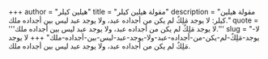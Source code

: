 +++
author = "هيلين كيلر"
title = "مقولة هيلين كيلر"
description = "مقولة هيلين كيلر: لا يوجد مَلِكٌ لم يكن من أجداده عبد، ولا يوجد عبد ليس بين أجداده ملك."
quote = '''لا يوجد مَلِكٌ لم يكن من أجداده عبد، ولا يوجد عبد ليس بين أجداده ملك.'''
slug = "لا-يوجد-مَلِكٌ-لم-يكن-من-أجداده-عبد-ولا-يوجد-عبد-ليس-بين-أجداده-ملك"
+++
لا يوجد مَلِكٌ لم يكن من أجداده عبد، ولا يوجد عبد ليس بين أجداده ملك.
